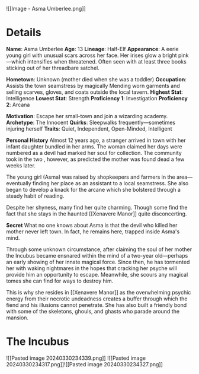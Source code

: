 ![[Image - Asma Umberlee.png]]
# Details
**Name**: Asma Umberlee
**Age**: 13
**Lineage**: Half-Elf
**Appearance**: A eerie young girl with unusual scars across her face. Her irises glow a bright pink—which intensifies when threatened. Often seen with at least three books sticking out of her threadbare satchel.

**Hometown**: Unknown (mother died when she was a toddler)
**Occupation**: Assists the town seamstress by magically Mending worn garments and selling scarves, gloves, and coats outside the local tavern.
**Highest Stat**: Intelligence
**Lowest Stat**: Strength
**Proficiency 1**: Investigation
**Proficiency 2**: Arcana

**Motivation**: Escape her small-town and join a wizarding academy.
**Archetype**: The Innocent
**Quirks**: Sleepwalks frequently—sometimes injuring herself
**Traits**: Quiet, Independent, Open-Minded, Intelligent

**Personal History**
Almost 12 years ago, a stranger arrived in town with her infant daughter bundled in her arms. The woman claimed her days were numbered as a devil had marked her soul for collection. The community took in the two , however, as predicted the mother was found dead a few weeks later.

The young girl (Asma) was raised by shopkeepers and farmers in the area—eventually finding her place as an assistant to a local seamstress. She also began to develop a knack for the arcane which she bolstered through a steady habit of reading.

Despite her shyness, many find her quite charming. Though some find the fact that she stays in the haunted [[Xenavere Manor]] quite disconcerting.

**Secret**
What no one knows about Asma is that the devil who killed her mother never left town. In fact, he remains here, trapped inside Asma's mind.

Through some unknown circumstance, after claiming the soul of her mother the Incubus became ensnared within the mind of a two-year old—perhaps an early showing of her innate magical force. Since then, he has tormented her with waking nightmares in the hopes that cracking her psyche will provide him an opportunity to escape. Meanwhile, she scours any magical tomes she can find for ways to destroy him.

This is why she resides in [[Xenavere Manor]] as the overwhelming psychic energy from their necrotic undeadness creates a buffer through which the fiend and his illusions cannot penetrate. She has also built a friendly bond with some of the skeletons, ghouls, and ghasts who parade around the mansion.
# The Incubus

![[Pasted image 20240330234339.png]]
![[Pasted image 20240330234317.png]]![[Pasted image 20240330234327.png]]